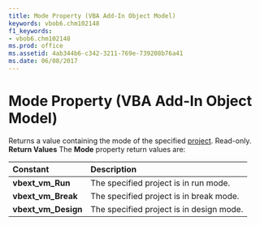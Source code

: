 ```yaml
---
title: Mode Property (VBA Add-In Object Model)
keywords: vbob6.chm102148
f1_keywords:
- vbob6.chm102148
ms.prod: office
ms.assetid: 4ab344b6-c342-3211-769e-739208b76a41
ms.date: 06/08/2017
---
```



# Mode Property (VBA Add-In Object Model)



Returns a value containing the mode of the specified [project](../../Glossary/vbe-glossary.md#project). Read-only.
 **Return Values**
The  **Mode** property return values are:


|**Constant**|**Description**|
|:-----|:-----|
|**vbext_vm_Run**|The specified project is in run mode.|
|**vbext_vm_Break**|The specified project is in break mode.|
|**vbext_vm_Design**|The specified project is in design mode.|

